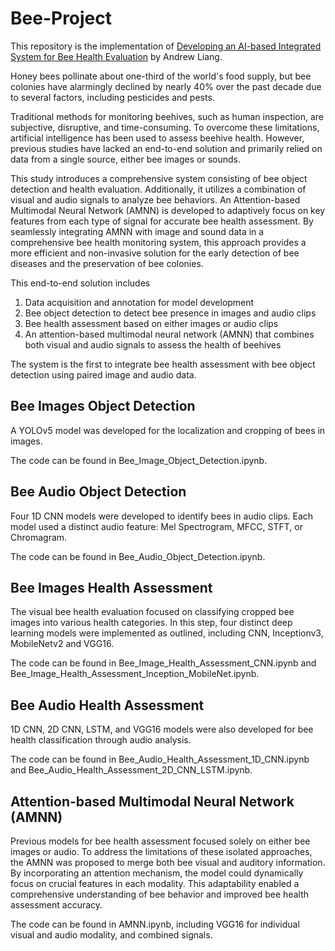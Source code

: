 # Bee-Project

This repository is the implementation of [Developing an AI-based Integrated System for Bee Health Evaluation](https://arxiv.org/abs/2401.09988) by Andrew Liang.


Honey bees pollinate about one-third of the world's food supply, but bee colonies have alarmingly declined by nearly 40% over the past decade due to several factors, including pesticides and pests. 

Traditional methods for monitoring beehives, such as human inspection, are subjective, disruptive, and time-consuming. To overcome these limitations, artificial intelligence has been used to assess beehive health. However, previous studies have lacked an end-to-end solution and primarily relied on data from a single source, either bee images or sounds. 

This study introduces a comprehensive system consisting of bee object detection and health evaluation. Additionally, it utilizes a combination of visual and audio signals to analyze bee behaviors. An Attention-based Multimodal Neural Network (AMNN) is developed to adaptively focus on key features from each type of signal for accurate bee health assessment. By seamlessly integrating AMNN with image and sound data in a comprehensive bee health monitoring system, this approach provides a more efficient and non-invasive solution for the early detection of bee diseases and the preservation of bee colonies.

This end-to-end solution includes 

1. Data acquisition and annotation for model development 
2. Bee object detection to detect bee presence in images and audio clips
3. Bee health assessment based on either images or audio clips
4. An attention-based multimodal neural network (AMNN) that combines both visual and audio signals to assess the health of beehives

The system is the first to integrate bee health assessment with bee object detection using paired image and audio data.

## Bee Images Object Detection

A YOLOv5 model was developed for the localization and cropping of bees in images.

The code can be found in Bee_Image_Object_Detection.ipynb.

## Bee Audio Object Detection

Four 1D CNN models were developed to identify bees in audio clips. Each model used a distinct audio feature: Mel Spectrogram, MFCC, STFT, or Chromagram. 

The code can be found in Bee_Audio_Object_Detection.ipynb.

## Bee Images Health Assessment

The visual bee health evaluation focused on classifying cropped bee images into various health categories. In this step, four distinct deep learning models were implemented as outlined, including CNN, Inceptionv3, MobileNetv2 and VGG16.

The code can be found in Bee_Image_Health_Assessment_CNN.ipynb and Bee_Image_Health_Assessment_Inception_MobileNet.ipynb.

## Bee Audio Health Assessment

1D CNN, 2D CNN, LSTM, and VGG16 models were also developed for bee health classification through audio analysis.

The code can be found in Bee_Audio_Health_Assessment_1D_CNN.ipynb and Bee_Audio_Health_Assessment_2D_CNN_LSTM.ipynb.

## Attention-based Multimodal Neural Network (AMNN)

Previous models for bee health assessment focused solely on either bee images or audio. To address the limitations of these isolated approaches, the AMNN was proposed to merge both bee visual and auditory information. By incorporating an attention mechanism, the model could dynamically focus on crucial features in each modality. This adaptability enabled a comprehensive understanding of bee behavior and improved bee health assessment accuracy.

The code can be found in AMNN.ipynb, including VGG16 for individual visual and audio modality, and combined signals.
